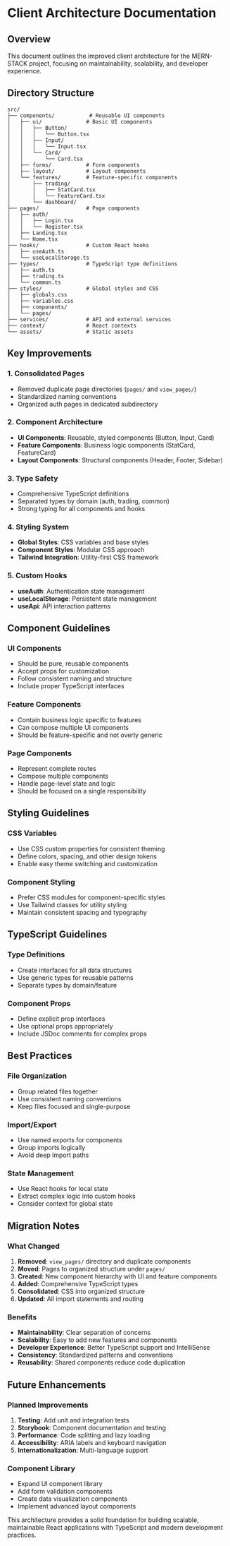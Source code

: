 # Client Architecture Documentation

## Overview
This document outlines the improved client architecture for the MERN-STACK project, focusing on maintainability, scalability, and developer experience.

## Directory Structure

```
src/
├── components/           # Reusable UI components
│   ├── ui/              # Basic UI components
│   │   ├── Button/
│   │   │   └── Button.tsx
│   │   ├── Input/
│   │   │   └── Input.tsx
│   │   └── Card/
│   │       └── Card.tsx
│   ├── forms/           # Form components
│   ├── layout/          # Layout components
│   └── features/        # Feature-specific components
│       ├── trading/
│       │   ├── StatCard.tsx
│       │   └── FeatureCard.tsx
│       └── dashboard/
├── pages/               # Page components
│   ├── auth/
│   │   ├── Login.tsx
│   │   └── Register.tsx
│   ├── Landing.tsx
│   └── Home.tsx
├── hooks/               # Custom React hooks
│   ├── useAuth.ts
│   └── useLocalStorage.ts
├── types/               # TypeScript type definitions
│   ├── auth.ts
│   ├── trading.ts
│   └── common.ts
├── styles/              # Global styles and CSS
│   ├── globals.css
│   ├── variables.css
│   ├── components/
│   └── pages/
├── services/            # API and external services
├── context/             # React contexts
└── assets/              # Static assets
```

## Key Improvements

### 1. **Consolidated Pages**
- Removed duplicate page directories (`pages/` and `view_pages/`)
- Standardized naming conventions
- Organized auth pages in dedicated subdirectory

### 2. **Component Architecture**
- **UI Components**: Reusable, styled components (Button, Input, Card)
- **Feature Components**: Business logic components (StatCard, FeatureCard)
- **Layout Components**: Structural components (Header, Footer, Sidebar)

### 3. **Type Safety**
- Comprehensive TypeScript definitions
- Separated types by domain (auth, trading, common)
- Strong typing for all components and hooks

### 4. **Styling System**
- **Global Styles**: CSS variables and base styles
- **Component Styles**: Modular CSS approach
- **Tailwind Integration**: Utility-first CSS framework

### 5. **Custom Hooks**
- **useAuth**: Authentication state management
- **useLocalStorage**: Persistent state management
- **useApi**: API interaction patterns

## Component Guidelines

### UI Components
- Should be pure, reusable components
- Accept props for customization
- Follow consistent naming and structure
- Include proper TypeScript interfaces

### Feature Components
- Contain business logic specific to features
- Can compose multiple UI components
- Should be feature-specific and not overly generic

### Page Components
- Represent complete routes
- Compose multiple components
- Handle page-level state and logic
- Should be focused on a single responsibility

## Styling Guidelines

### CSS Variables
- Use CSS custom properties for consistent theming
- Define colors, spacing, and other design tokens
- Enable easy theme switching and customization

### Component Styling
- Prefer CSS modules for component-specific styles
- Use Tailwind classes for utility styling
- Maintain consistent spacing and typography

## TypeScript Guidelines

### Type Definitions
- Create interfaces for all data structures
- Use generic types for reusable patterns
- Separate types by domain/feature

### Component Props
- Define explicit prop interfaces
- Use optional props appropriately
- Include JSDoc comments for complex props

## Best Practices

### File Organization
- Group related files together
- Use consistent naming conventions
- Keep files focused and single-purpose

### Import/Export
- Use named exports for components
- Group imports logically
- Avoid deep import paths

### State Management
- Use React hooks for local state
- Extract complex logic into custom hooks
- Consider context for global state

## Migration Notes

### What Changed
1. **Removed**: `view_pages/` directory and duplicate components
2. **Moved**: Pages to organized structure under `pages/`
3. **Created**: New component hierarchy with UI and feature components
4. **Added**: Comprehensive TypeScript types
5. **Consolidated**: CSS into organized structure
6. **Updated**: All import statements and routing

### Benefits
- **Maintainability**: Clear separation of concerns
- **Scalability**: Easy to add new features and components
- **Developer Experience**: Better TypeScript support and IntelliSense
- **Consistency**: Standardized patterns and conventions
- **Reusability**: Shared components reduce code duplication

## Future Enhancements

### Planned Improvements
1. **Testing**: Add unit and integration tests
2. **Storybook**: Component documentation and testing
3. **Performance**: Code splitting and lazy loading
4. **Accessibility**: ARIA labels and keyboard navigation
5. **Internationalization**: Multi-language support

### Component Library
- Expand UI component library
- Add form validation components
- Create data visualization components
- Implement advanced layout components

This architecture provides a solid foundation for building scalable, maintainable React applications with TypeScript and modern development practices.
